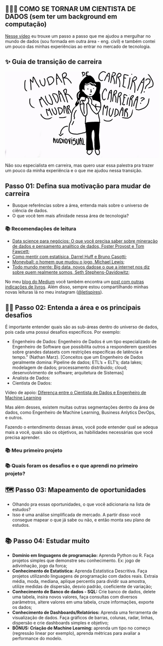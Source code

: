 
<h2 align="left">
  👩🏻‍💻 COMO SE TORNAR UM CIENTISTA DE DADOS (sem ter um background em computação)
</h2>

[Nesse vídeo](https://youtu.be/3zjOLUNBFeY) eu trouxe um passo a passo que me ajudou a mergulhar no mundo de dados (sou formada em outra área - eng. civil) e também contei um pouco das minhas experiências ao entrar no mercado de tecnologia.





## ✨ Guia de transição de carreira
<p align="left">
  <img src="https://github.com/letpires/HowToBecomeDataScientist/blob/main/mudar_de_carreira.gif" >
</p>

Não sou especialista em carreira, mas quero usar essa palestra pra trazer um pouco da minha experiência e o que me ajudou nessa transição.

## Passo 01: Defina sua motivação para mudar de carreira

- Busque referências sobre a área, entenda mais sobre o universo de ciência de dados.
- O que você tem mais afinidade nessa área de tecnologia?

### 📚 Recomendações de leitura

- [Data science para negócios: O que você precisa saber sobre mineração de dados e pensamento analítico de dados, Foster Provost e Tom Fawcett](https://www.amazon.com.br/Data-Science-para-neg%C3%B3cios-Fawcett/dp/8576089726);
- [Como mentir com estatísica, Darrel Huff e Bruno Casotti](https://www.amazon.com.br/Como-Mentir-Estat%C3%ADstica-Darrell-Huff/dp/858057952X/ref=sr_1_1_sspa?__mk_pt_BR=%C3%85M%C3%85%C5%BD%C3%95%C3%91&crid=1FFRN8AK6BPZH&keywords=como+mentir+com+estat%C3%ADstica&qid=1668023837&qu=eyJxc2MiOiIxLjgzIiwicXNhIjoiMS42OCIsInFzcCI6IjEuNTIifQ%3D%3D&s=books&sprefix=como+mentir+com+estatistic%2Cstripbooks%2C201&sr=1-1-spons&psc=1);
- [Moneyball: o homem que mudou o jogo, Michael Lewis](https://www.amazon.com.br/Moneyball-homem-que-mudou-jogo-ebook/dp/B0108JNHX4/ref=sr_1_2?__mk_pt_BR=%C3%85M%C3%85%C5%BD%C3%95%C3%91&crid=1Y4OAKXBW6P4I&keywords=moneyball&qid=1668024072&qu=eyJxc2MiOiIxLjY1IiwicXNhIjoiMS42NSIsInFzcCI6IjEuNTgifQ%3D%3D&s=books&sprefix=moneyball%2Cstripbooks%2C201&sr=1-2);
- [Todo mundo mente: Big data, novos dadose o que a internet nos diz sobre quem realmente somos, Seth Stephens-Davidowitz](https://www.amazon.com.br/Todo-mundo-mente-Seth-Stephens-Davidowitz/dp/8550802174/ref=sr_1_3?__mk_pt_BR=%C3%85M%C3%85%C5%BD%C3%95%C3%91&crid=4CUGT8XH75L1&keywords=todo+mundo+mente&qid=1668024110&qu=eyJxc2MiOiIxLjAxIiwicXNhIjoiMC43NyIsInFzcCI6IjAuODAifQ%3D%3D&s=books&sprefix=todo+mundo+ment%2Cstripbooks%2C195&sr=1-3);

No meu [blog do Medium](https://medium.com/leti-pires) você também encontra um [post com outras indicações de livros](https://medium.com/leti-pires/6-livros-sobre-ci%C3%AAncia-de-dados-n%C3%A3o-t%C3%A9cnicos-6074e270daff). Além disso, sempre estou compartilhando minhas novas leituras lá no meu instagram ([@letispires](https://www.instagram.com/letispires/)).

## 🕵️‍♀️ Passo 02: Entenda a área e os principais desafios

É importante entender quais são as sub-áreas dentro do universo de dados, pois cada uma possui desafios específicos. Por exemplo:
- Engenheiro de Dados: Engenheiro de Dados é um tipo especializado de Engenheiro de Software que possibilita outros a responderem questões sobre grandes datasets com restrições específicas de latência e tempo.” (Nathan Marz). [Conceitos que um Engenheiro de Dados geralmente domina: Pipeline de dados; ETL’s + ELT’s; data lakes; modelagem de dados; processamento distribuido; cloud; desenvolvimento de software; arquitetura de Sistemas]
- Analista de Dados:
- Cientista de Dados:

Vídeo de apoio: [Diferença entre o Cientista de Dados e Engenheiro de Machine Learning](https://www.youtube.com/watch?v=2cNQZP2ARXo&ab_channel=Let%C3%ADciaPires)

Mas além desses, existem muitas outras segmentações dentro da área de dados, como Engenheiro de Machine Learning, Business Anlytics DevOps, e outros.

Fazendo o entendimento dessas áreas, você pode entender qual se adequa mais a você, quais são os objetivos, as habilidades necessárias que você precisa aprender.

### 📚 Meu primeiro projeto

### 📚 Quais foram os desafios e o que aprendi no primeiro projeto?

## 🗺 Passo 03: Mapeamento de oportunidades
- Olhando pra essas oportunidades, o que você adicionaria na lista de estudos?
- Isso é uma análise simplificada de mercado. A partir disso você consegue mapear o que já sabe ou não, e então monta seu plano de estudos.

## 📚 Passo 04: Estudar muito

- **Domínio em linguagens de programação:** Aprenda Python ou R. Faça projetos simples que demonstre seu conhecimento. Ex: jogo de adivinhação, jogo da forca;
- **Conhecimento de Estatística:** Aprenda Estatística Descritiva. Faça projetos utilizando linguagens de programação com dados reais. Extraia média, moda, mediana, aplique percentis para dividir sua amostra, utilize medidas de dispersão, desvio padrão, coeficiente de variação;
- **Conhecimento de Banco de dados - SQL:** Crie banco de dados, delete uma tabela, insira novos valores, faça consultas com diversos parâmetros, altere valores em uma tabela, cruze informações, exporte os dados;
- **Conhecimento de Dashboards/Relatórios:** Aprenda uma ferramenta de visualização de dados. Faça gráficos de barras, colunas, radar, linhas, dispersão e crie dashboards simples e objetivo;
- **BÔNUS: Criação de Machine Learning:** aprenda um tipo no começo (regressão linear por exemplo), aprenda métricas para avaliar a performance do modelo.
